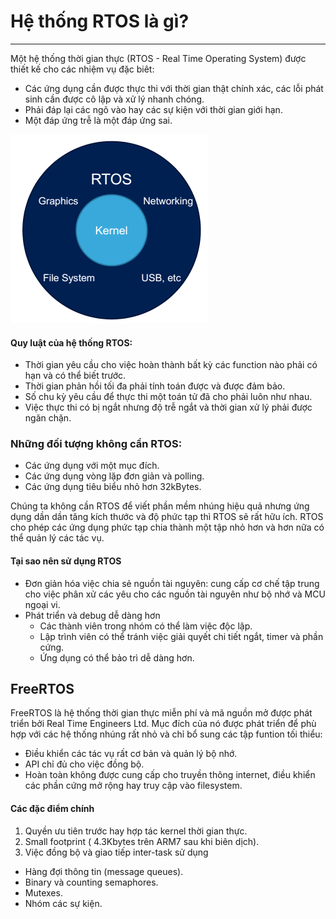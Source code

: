 # Hệ thống RTOS là gì?
_______________________________
Một hệ thống thời gian thực (RTOS - Real Time Operating System) được thiết kế cho các nhiệm vụ đặc biêt:

* Các ứng dụng cần được thực thi với thời gian thật chính xác, các lỗi phát sinh cần được cô lập và xử lý nhanh chóng.
* Phải đáp lại các ngõ vào hay các sự kiện với thời gian giới hạn.
* Một đáp ứng trễ là một đáp ứng sai.


![](RTOS.png)

#### Quy luật của hệ thống RTOS:

* Thời gian yêu cầu cho việc hoàn thành bất kỳ các function nào phải có hạn và có thể biết trước.
* Thời gian phản hồi tối đa phải tính toán được và được đảm bảo.
* Số chu kỳ yêu cầu để thực thi một toán tử đã cho phải luôn như nhau.
* Việc thực thi có bị ngắt nhưng độ trễ ngắt và thời gian xử lý phải được ngăn chặn.

### Những đối tượng không cần RTOS:

* Các ứng dụng với một mục đích.
* Các ứng dụng vòng lặp đơn giản và polling.
* Các ứng dụng tiêu biểu nhỏ hơn 32kBytes.

Chúng ta không cần RTOS để viết phần mềm nhúng hiệu quả nhưng ứng dụng dần dần tăng kích thước và độ phức tạp thì RTOS sẽ rất hữu ích. RTOS cho phép các ứng dụng phức tạp chia thành một tập nhỏ hơn và hơn nữa có thể quản lý các tác vụ. 

#### Tại sao nên sử dụng RTOS

* Đơn giản hóa việc chia sẻ nguồn tài nguyên: cung cấp cơ chế tập trung cho việc phân xử các yêu cho các nguồn tài nguyên như bộ nhớ và MCU ngoại vi.
* Phát triển và debug dễ dàng hơn
  * Các thành viên trong nhóm có thể làm việc độc lập.
  * Lập trình viên có thể tránh việc giải quyết chi tiết ngắt, timer và phần cứng.
  * Ứng dụng có thể bảo trì dễ dàng hơn.

## FreeRTOS
FreeRTOS là hệ thống thời gian thực miễn phí và mã nguồn mở được phát triển bởi Real Time Engineers Ltd. Mục đích của nó được phát triển để phù hợp với các hệ thống nhúng rất nhỏ và chỉ bổ sung các tập funtion tối thiểu:

* Điều khiển các tác vụ rất cơ bản và quản lý bộ nhớ.
* API chỉ đủ cho việc đồng bộ.
* Hoàn toàn không được cung cấp cho truyền thông internet, điều khiển các phần cứng mở rộng hay truy cập vào filesystem.

#### Các đặc điểm chính 

1. Quyền ưu tiên trước hay hợp tác kernel thời gian thực.
2. Small footprint ( 4.3Kbytes trên ARM7 sau khi biên dịch).
3. Việc đồng bộ và giao tiếp inter-task sử dụng
  * Hàng đợi thông tin (message queues).
  * Binary và counting semaphores.
  * Mutexes.
  * Nhóm các sự kiện.
